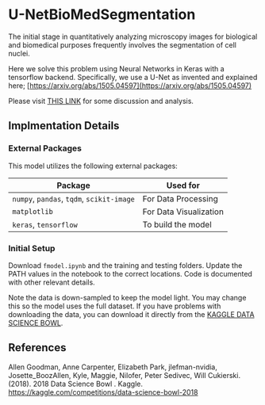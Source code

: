 ﻿# U-NetBioMedSegmentation

The initial stage in quantitatively analyzing microscopy images for biological and biomedical purposes frequently involves the segmentation of cell nuclei. 

Here we solve this problem using Neural Networks in Keras with a tensorflow backend. Specifically, we use a U-Net as invented and explained here; [https://arxiv.org/abs/1505.04597](https://arxiv.org/abs/1505.04597)

Please visit [THIS LINK](https://humzaiqbal67.github.io/HumzAIqbal67.github.io-UnetSegmentation/Unet_Segmentation.pdf) for some discussion and analysis.

## Implmentation Details

### External Packages
This model utilizes the following external packages:

<div align="center">

| Package                                                                                                | Used for                               |
|--------------------------------------------------------------------------------------------------------|----------------------------------------|
| `numpy`, `pandas`, `tqdm`, `scikit-image`                                                              | For Data Processing                    |
| `matplotlib`                                                                                           | For Data Visualization                 |
| `keras`, `tensorflow`                                                                                  | To build the model                     |


</div>

### Initial Setup

Download `fmodel.ipynb` and the training and testing folders. Update the PATH values in the notebook to the correct locations. Code is documented with other relevant details.

Note the data is down-sampled to keep the model light. You may change this so the model uses the full dataset. If you have problems with downloading the data, you can download it directly from the [KAGGLE DATA SCIENCE BOWL](https://www.kaggle.com/competitions/data-science-bowl-2018/data). 

## References

Allen Goodman, Anne Carpenter, Elizabeth Park, jlefman-nvidia, Josette_BoozAllen, Kyle, Maggie, Nilofer, Peter Sedivec, Will Cukierski. (2018). 2018 Data Science Bowl . Kaggle. https://kaggle.com/competitions/data-science-bowl-2018



